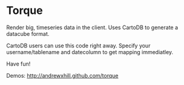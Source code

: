 Torque
==

Render big, timeseries data in the client. Uses CartoDB to generate a datacube format.

CartoDB users can use this code right away. Specify your username/tablename and datecolumn to get mapping immediatley.

Have fun!

Demos: http://andrewxhill.github.com/torque